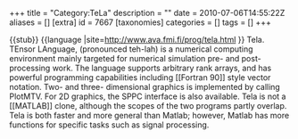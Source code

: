 +++
title = "Category:TeLa"
description = ""
date = 2010-07-06T14:55:22Z
aliases = []
[extra]
id = 7667
[taxonomies]
categories = []
tags = []
+++

{{stub}}
{{language
|site=http://www.ava.fmi.fi/prog/tela.html
}}
Tela. TEnsor LAnguage, (pronounced teh-lah) is a numerical computing 
environment mainly targeted for numerical simulation pre- and 
post-processing work.  The language supports
arbitrary rank arrays, and has powerful programming capabilities including 
[[Fortran 90]] style vector notation.
Two- and three- dimensional graphics is implemented by calling PlotMTV.
For 2D graphics, the SPPC interface is also available. Tela is not a [[MATLAB]] clone, although the scopes of the two programs partly overlap. Tela is both faster and more general than Matlab; however, Matlab has more functions for specific tasks such as signal processing.
